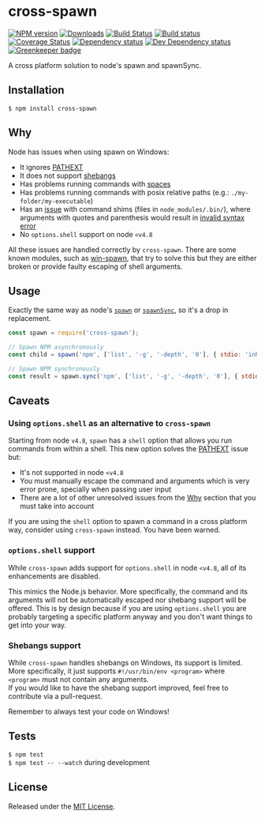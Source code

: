 # cross-spawn[![NPM version][npm-image]][npm-url] [![Downloads][downloads-image]][npm-url] [![Build Status][travis-image]][travis-url] [![Build status][appveyor-image]][appveyor-url] [![Coverage Status][codecov-image]][codecov-url] [![Dependency status][david-dm-image]][david-dm-url] [![Dev Dependency status][david-dm-dev-image]][david-dm-dev-url] [![Greenkeeper badge][greenkeeper-image]][greenkeeper-url][npm-url]:https://npmjs.org/package/cross-spawn[downloads-image]:http://img.shields.io/npm/dm/cross-spawn.svg[npm-image]:http://img.shields.io/npm/v/cross-spawn.svg[travis-url]:https://travis-ci.org/moxystudio/node-cross-spawn[travis-image]:http://img.shields.io/travis/moxystudio/node-cross-spawn/master.svg[appveyor-url]:https://ci.appveyor.com/project/satazor/node-cross-spawn[appveyor-image]:https://img.shields.io/appveyor/ci/satazor/node-cross-spawn/master.svg[codecov-url]:https://codecov.io/gh/moxystudio/node-cross-spawn[codecov-image]:https://img.shields.io/codecov/c/github/moxystudio/node-cross-spawn/master.svg[david-dm-url]:https://david-dm.org/moxystudio/node-cross-spawn[david-dm-image]:https://img.shields.io/david/moxystudio/node-cross-spawn.svg[david-dm-dev-url]:https://david-dm.org/moxystudio/node-cross-spawn?type=dev[david-dm-dev-image]:https://img.shields.io/david/dev/moxystudio/node-cross-spawn.svg[greenkeeper-image]:https://badges.greenkeeper.io/moxystudio/node-cross-spawn.svg[greenkeeper-url]:https://greenkeeper.io/A cross platform solution to node's spawn and spawnSync.## Installation`$ npm install cross-spawn`## WhyNode has issues when using spawn on Windows:- It ignores [PATHEXT](https://github.com/joyent/node/issues/2318)- It does not support [shebangs](https://en.wikipedia.org/wiki/Shebang_(Unix))- Has problems running commands with [spaces](https://github.com/nodejs/node/issues/7367)- Has problems running commands with posix relative paths (e.g.: `./my-folder/my-executable`)- Has an [issue](https://github.com/moxystudio/node-cross-spawn/issues/82) with command shims (files in `node_modules/.bin/`), where arguments with quotes and parenthesis would result in [invalid syntax error](https://github.com/moxystudio/node-cross-spawn/blob/e77b8f22a416db46b6196767bcd35601d7e11d54/test/index.test.js#L149)- No `options.shell` support on node `<v4.8`All these issues are handled correctly by `cross-spawn`.There are some known modules, such as [win-spawn](https://github.com/ForbesLindesay/win-spawn), that try to solve this but they are either broken or provide faulty escaping of shell arguments.## UsageExactly the same way as node's [`spawn`](https://nodejs.org/api/child_process.html#child_process_child_process_spawn_command_args_options) or [`spawnSync`](https://nodejs.org/api/child_process.html#child_process_child_process_spawnsync_command_args_options), so it's a drop in replacement.```jsconst spawn = require('cross-spawn');// Spawn NPM asynchronouslyconst child = spawn('npm', ['list', '-g', '-depth', '0'], { stdio: 'inherit' });// Spawn NPM synchronouslyconst result = spawn.sync('npm', ['list', '-g', '-depth', '0'], { stdio: 'inherit' });```## Caveats### Using `options.shell` as an alternative to `cross-spawn`Starting from node `v4.8`, `spawn` has a `shell` option that allows you run commands from within a shell. This new option solvesthe [PATHEXT](https://github.com/joyent/node/issues/2318) issue but:- It's not supported in node `<v4.8`- You must manually escape the command and arguments which is very error prone, specially when passing user input- There are a lot of other unresolved issues from the [Why](#why) section that you must take into accountIf you are using the `shell` option to spawn a command in a cross platform way, consider using `cross-spawn` instead. You have been warned.### `options.shell` supportWhile `cross-spawn` adds support for `options.shell` in node `<v4.8`, all of its enhancements are disabled.This mimics the Node.js behavior. More specifically, the command and its arguments will not be automatically escaped nor shebang support will be offered. This is by design because if you are using `options.shell` you are probably targeting a specific platform anyway and you don't want things to get into your way.### Shebangs supportWhile `cross-spawn` handles shebangs on Windows, its support is limited. More specifically, it just supports `#!/usr/bin/env <program>` where `<program>` must not contain any arguments.   If you would like to have the shebang support improved, feel free to contribute via a pull-request.Remember to always test your code on Windows!## Tests`$ npm test`   `$ npm test -- --watch` during development## LicenseReleased under the [MIT License](http://www.opensource.org/licenses/mit-license.php).